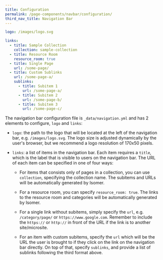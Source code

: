 ```yaml
---
title: Configuration
permalink: /page-components/navbar/configuration/
third_nav_title: Navigation Bar
---
```

```yaml
logo: /images/logo.svg

links:
  - title: Sample Collection
    collection: sample-collection
  - title: Resource Room
    resource_room: true
  - title: Single Page
    url: /some-page/
  - title: Custom Sublinks
    url: /some-page-a/
    sublinks:
      - title: Subitem 1
        url: /some-page-a/
      - title: Subitem 2
        url: /some-page-b/
      - title: Subitem 3
        url: /some-page-c/
```

The navigation bar configuration file is `_data/navigation.yml` and has 2 elements to configure, `logo` and `links`:

* `logo`: the path to the logo that will be located at the left of the navigation bar, e.g. `/images/logo.svg`. The logo size is adjusted dynamically by the user's browser, but we recommend a logo resolution of 170x50 pixels.

* `links`: a list of items in the navigation bar. Each item requires a `title`, which is the label that is visible to users on the navigation bar. The URL of each item can be specified in one of four ways:

  * For items that consists only of pages in a collection, you can use `collection`, specifying the collection name. The subitems and URLs will be automatically generated by Isomer.

  * For a resource room, you can specify `resource_room: true`. The links to the resource room and categories will be automatically generated by Isomer.

  * For a single link without subitems, simply specify the `url`, e.g. `/category/page/` or `https://www.google.com`. Remember to include the `https://` or `http://` in front of the URL if the link is to another site/microsite.

  * For an item with custom subitems, specify the `url` which will be the URL the user is brought to if they click on the link on the navigation bar directly. On top of that, specify `sublinks`, and provide a list of sublinks following the third format above.